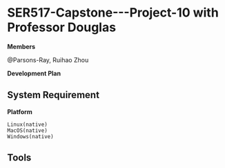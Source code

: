 # SER517-Capstone---Project-10 with Professor Douglas


**Members**

@Parsons-Ray, Ruihao Zhou



**Development Plan**







## System Requirement


**Platform**

    Linux(native)
    MacOS(native)
    Windows(native)

## Tools


